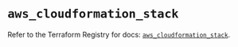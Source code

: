 # `aws_cloudformation_stack`

Refer to the Terraform Registry for docs: [`aws_cloudformation_stack`](https://registry.terraform.io/providers/hashicorp/aws/4.67.0/docs/resources/cloudformation_stack).
